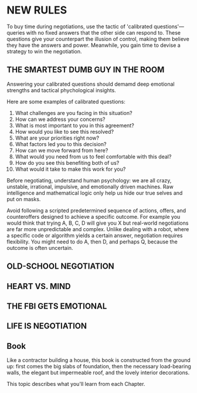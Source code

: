 # NEW RULES
To buy time during negotiations, use the tactic of 'calibrated questions'—queries with no fixed answers that the other side can respond to. These questions give your counterpart the illusion of control, making them believe they have the answers and power. Meanwhile, you gain time to devise a strategy to win the negotiation.

## THE SMARTEST DUMB GUY IN THE ROOM
Answering your calibrated questions should demamd deep emotional strengths and tactical phychological insights.

Here are some examples of calibrated questions:

1. What challenges are you facing in this situation?
2. How can we address your concerns?
3. What is most important to you in this agreement?
4. How would you like to see this resolved?
5. What are your priorities right now?
6. What factors led you to this decision?
7. How can we move forward from here?
8. What would you need from us to feel comfortable with this deal?
9. How do you see this benefiting both of us?
10. What would it take to make this work for you?

Before negotiating, understand human psychology: we are all crazy, unstable, irrational, impulsive, and emotionally driven machines. Raw intelligence and mathematical logic only help us hide our true selves and put on masks.

Avoid following a scripted predetermined sequence of actions, offers, and counteroffers designed to achieve a specific outcome. For example you would think that trying A, B, C, D will give you X but real-world negotiations are far more unpredictable and complex. Unlike dealing with a robot, where a specific code or algorithm yields a certain answer, negotiation requires flexibility. You might need to do A, then D, and perhaps Q, because the outcome is often uncertain.

## OLD-SCHOOL NEGOTIATION

## HEART VS. MIND

## THE FBI GETS EMOTIONAL

## LIFE IS NEGOTIATION

## Book
Like a contractor building a house, this book is constructed from the ground up: first comes the big slabs of foundation, then the necessary load-bearing walls, the elegant but impermeable roof, and the lovely interior decorations.

This topic describes what you'll learn from each Chapter.
